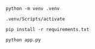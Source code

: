 ```
python -m venv .venv
```

```
.venv/Scripts/activate
```

```
pip install -r requirements.txt 
```

```
python app.py
```